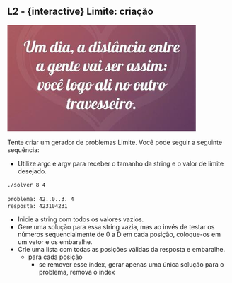 ## L2 - {interactive} Limite: criação

![](__capa.jpg)

Tente criar um gerador de problemas Limite. Você pode seguir a seguinte sequência:

- Utilize argc e argv para receber o tamanho da string e o valor de limite desejado.

```
./solver 8 4

problema: 42..0..3. 4
resposta: 423104231
```
- Inicie a string com todos os valores vazios.
- Gere uma solução para essa string vazia, mas ao invés de testar os números sequencialmente de 0 a D em cada posição, coloque-os em um vetor e os embaralhe.
- Crie uma lista com todas as posições válidas da resposta e embaralhe.
    - para cada posição
        - se remover esse index, gerar apenas uma única solução para o problema, remova o index

